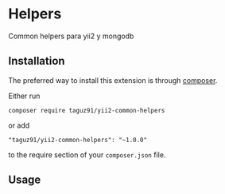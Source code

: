Helpers
=======
Common helpers para yii2 y mongodb

Installation
------------

The preferred way to install this extension is through [composer](http://getcomposer.org/download/).

Either run

```
composer require taguz91/yii2-common-helpers
```

or add

```
"taguz91/yii2-common-helpers": "~1.0.0"
```

to the require section of your `composer.json` file.


Usage
-----